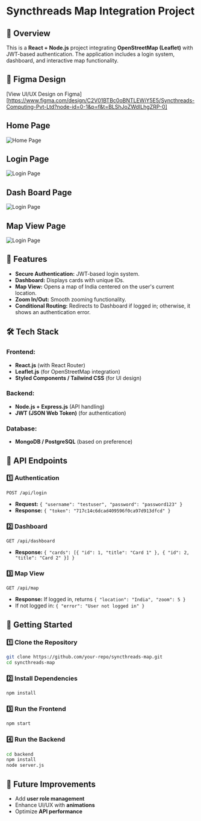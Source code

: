 # Syncthreads Map Integration Project
## 🚀 Overview
This is a **React + Node.js** project integrating **OpenStreetMap (Leaflet)** with JWT-based authentication. The application includes a login system, dashboard, and interactive map functionality.

## 🎨 Figma Design
[View UI/UX Design on Figma] [https://www.figma.com/design/C2V01BTBc0oBNTLEWiY5E5/Syncthreads-Computing-Pvt-Ltd?node-id=0-1&p=f&t=BLShJoZWdILhgZRP-0]

## Home Page
 ![Home Page](https://res.cloudinary.com/dbhg0qzls/image/upload/v1742725284/Landing_page_2_wjesb7.png)

## Login Page
 ![Login Page](https://res.cloudinary.com/dbhg0qzls/image/upload/v1742725285/Login_Page_by0eu0.png)

## Dash Board Page
![Login Page](https://res.cloudinary.com/dbhg0qzls/image/upload/v1742795087/Screenshot_10_ghixr4.png)

## Map View Page

![Login Page](https://res.cloudinary.com/dbhg0qzls/image/upload/v1742795086/Screenshot_11_pfh3bv.png)

## 📌 Features
- **Secure Authentication:** JWT-based login system.
- **Dashboard:** Displays cards with unique IDs.
- **Map View:** Opens a map of India centered on the user's current location.
- **Zoom In/Out:** Smooth zooming functionality.
- **Conditional Routing:** Redirects to Dashboard if logged in; otherwise, it shows an authentication error.

## 🛠️ Tech Stack
### Frontend:
- **React.js** (with React Router)
- **Leaflet.js** (for OpenStreetMap integration)
- **Styled Components / Tailwind CSS** (for UI design)

### Backend:
- **Node.js + Express.js** (API handling)
- **JWT (JSON Web Token)** (for authentication)

### Database:
- **MongoDB / PostgreSQL** (based on preference)

## 📌 API Endpoints
### 1️⃣ Authentication
```http
POST /api/login
```
- **Request:** `{ "username": "testuser", "password": "password123" }`
- **Response:** `{ "token": "717c14c6dcad409596f0ca97d913dfcd" }`

### 2️⃣ Dashboard
```http
GET /api/dashboard
```
- **Response:** `{ "cards": [{ "id": 1, "title": "Card 1" }, { "id": 2, "title": "Card 2" }] }`

### 3️⃣ Map View
```http
GET /api/map
```
- **Response:** If logged in, returns `{ "location": "India", "zoom": 5 }`
- If not logged in: `{ "error": "User not logged in" }`

## 🚀 Getting Started
### 1️⃣ Clone the Repository
```sh
git clone https://github.com/your-repo/syncthreads-map.git
cd syncthreads-map
```

### 2️⃣ Install Dependencies
```sh
npm install
```

### 3️⃣ Run the Frontend
```sh
npm start
```

### 4️⃣ Run the Backend
```sh
cd backend
npm install
node server.js
```

## 🎯 Future Improvements
- Add **user role management**
- Enhance UI/UX with **animations**
- Optimize **API performance**



